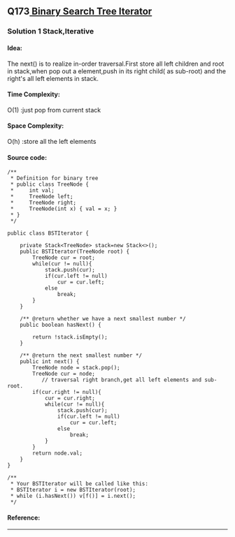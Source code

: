 ## Q173[ Binary Search Tree Iterator  ](https://leetcode.com/problems/binary-search-tree-iterator/) 

### Solution 1 Stack,Iterative
#### Idea:
The next() is to realize in-order traversal.First store all left children and root in stack,when pop out a element,push in its right child( as sub-root)  and the right's all left elements in stack.  
#### Time Complexity: 
O(1)  :just pop from current stack
#### Space Complexity:
O(h)  :store all the left elements
#### Source code:
```
/**
 * Definition for binary tree
 * public class TreeNode {
 *     int val;
 *     TreeNode left;
 *     TreeNode right;
 *     TreeNode(int x) { val = x; }
 * }
 */

public class BSTIterator {

    private Stack<TreeNode> stack=new Stack<>();
    public BSTIterator(TreeNode root) {
        TreeNode cur = root;
        while(cur != null){
            stack.push(cur);
            if(cur.left != null)
                cur = cur.left;
            else
                break;
        }
    }

    /** @return whether we have a next smallest number */
    public boolean hasNext() {
    
        return !stack.isEmpty();
    }

    /** @return the next smallest number */
    public int next() {
        TreeNode node = stack.pop();
        TreeNode cur = node;
           // traversal right branch,get all left elements and sub-root.
        if(cur.right != null){
            cur = cur.right;
            while(cur != null){
                stack.push(cur);
                if(cur.left != null)
                    cur = cur.left;
                else
                    break;
            }
        }
        return node.val;
    }
}

/**
 * Your BSTIterator will be called like this:
 * BSTIterator i = new BSTIterator(root);
 * while (i.hasNext()) v[f()] = i.next();
 */
```
#### Reference:

---

